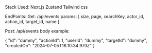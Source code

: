 Stack Used:
Next.js
Zustand
Tailwind css

EndPoints: 
Get: /api/events
params:
[
  size,
  page,
  searchKey,
  actor_id,
  action_id,
  target_id,
  name
]

Post: /api/events
body example:

{
    "id": "dummy",
    "actionId": 1,
    "userId": "dummy",
    "targetId": "dummy",
    "createdOn": "2024-07-05T18:10:34.970Z"
}
